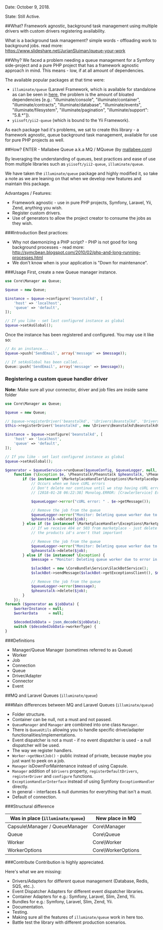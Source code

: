 Date: October 9, 2018.

State: Still Active.

##What?
Framework agnostic, background task management using multiple drivers with custom drivers registering availability.

What is a background task management? simple words - offloading work to background jobs. read more: https://www.slideshare.net/JurianSluiman/queue-your-work  

##Why?
We faced a problem needing a queue management for a Symfony side-project and a pure PHP project that has a framework agnostic approach in mind. This means - low, if at all amount of dependencies.

The available popular packages at that time were:
- `illuminate/queue` (Laravel Framework, which is available for standalone as can be seen in [here](https://github.com/mattstauffer/Torch/tree/master/components/queue), the problem is the amount of bloated dependencies [e.g.: "illuminate/console", "illuminate/container", "illuminate/contracts", "illuminate/database", "illuminate/events", "illuminate/filesystem", "illuminate/pagination", "illuminate/support": "5.8.*"]).
- `yiisoft/yii2-queue` (which is bound to the Yii Framework).

As each package had it's problems, we sat to create this library - a framework agnostic, queue background task management, available for use for pure PHP projects as well.

##How?
ENTER - Mallabee Queue a.k.a MQ / MQueue (by [mallabee.com](mallabee.com))

By leveraging the understanding of queues, best practices and ease of use from multiple libraries such as `yiisoft/yii2-queue`, `illuminate/queue`.

We have taken the `illuminate/queue` package and highly modified it, so take a note as we are leaning on that when we develop new features and maintain this package.

Advantages / Features:

- Framework agnostic - use in pure PHP projects, Symfony, Laravel, Yii, Zend, anything you wish.
- Register custom drivers.
- Use of generators to allow the project creator to consume the jobs as they wish.

###Introduction
Best practices:
- Why not daemonizing a PHP script? - PHP is not good for long background processes - read more: http://symcbean.blogspot.com/2010/02/php-and-long-running-processes.html
- We don't know when is your application is "Down for maintenance".

###Usage
First, create a new Queue manager instance.

```PHP
use Core\Manager as Queue;

$queue = new Queue;

$instance = $queue->configure('beanstalkd', [
    'host' => 'localhost',
    'queue' => 'default',
]);

// If you like - set last configured instance as global
$queue->setAsGlobal();
```

Once the instance has been registered and configured. You may use it like so:

```PHP
// As an instance...
$queue->push('SendEmail', array('message' => $message));

// If setAsGlobal has been called...
Queue::push('SendEmail', array('message' => $message));
```


### Registering a custom queue handler driver
**Note:** Make sure all your connector, driver and job files are inside same folder

```php
use Core\Manager as Queue;

$queue = new Queue;

// $queue->registerDriver('beanstalkd', '\Drivers\Beanstalkd', 'Drivers/Beanstalkd');
$this->registerDriver('beanstalkd', new \Drivers\Beanstalkd\BeanstalkdConnector());

$instance = $queue->configure('beanstalkd', [
    'host' => 'localhost',
    'queue' => 'default',
]);

// If you like - set last configured instance as global
$queue->setAsGlobal();
```


```php
$generator = $queueService->runQueue($queueConfig, $queueLogger, null,
    function (\Exception $e, \Pheanstalk\Pheanstalk $pheanstalk, \Pheanstalk\Job $job) use ($queueLogger) {
        if ($e instanceof \MarketplaceHandler\Exceptions\MarketplaceOperationTimeoutException) {
            // Occurs when we have cURL errors
            // Don't delete nor continue until we stop having cURL errors
            // [2018-01-28 06:22:38] Monolog.ERROR: [CrawlerService] Error starting worker due to error code 0 - cURL error 6: Could not resolve host: webservices.amazon.com (see http://curl.haxx.se/libcurl/c/libcurl-errors.html) [] []

            $queueLogger->error("cURL error: " . $e->getMessage());

            // Remove the job from the queue
            $queueLogger->error("Monitor: Deleting queue worker due to marketplace throttle");
            $pheanstalk->delete($job);
        } else if ($e instanceof \MarketplaceHandler\Exceptions\MarketplaceErrorException) {
            // If we receive 404 or 503 from marketplace - just delete the job,
            // the products id's aren't that important

            // Remove the job from the queue
            $queueLogger->error("Monitor: Deleting queue worker due to error in marketplace");
            $pheanstalk->delete($job);
        } else if ($e instanceof \Exception) {
            $message = "Monitor: Deleting queue worker due to error in marketplace. Exception: {$e->getMessage()} (at file: {$e->getFile()}, at line: {$e->getLine()}.";

            $slackBot = new \CoreBundle\Service\SlackBotService();
            $slackBot->sendMessage($slackBot->getExceptionsClient(), $message);

            // Remove the job from the queue
            $queueLogger->error($message);
            $pheanstalk->delete($job);
        }
    });
foreach ($generator as $jobData) {
    $workerInstance = null;
    $workerData     = null;

    $decodedJobData = json_decode($jobData);
    switch ($decodedJobData->workerType) {
}
```

###Definitions
- Manager/Queue Manager (sometimes referred to as Queue)
- Worker
- Job
- Connection
- Queue
- Driver/Adapter
- Connector
- Event

##MQ and Laravel Queues (`illuminate/queue`)

###Main differences between MQ and Laravel Queues (`illuminate/queue`)
- Folder structure.
- Container can be null, not a must and not passed.
- `QueueManager` and `Manager` are combined into one class `Manager`.
- There is `QueueUtils` allowing you to handle specific driver/adapter functionalities/implementations.
- Event dispatcher is not a must - if no event dispatcher is used - a null dispatcher will be used.
- The way we register handlers.
- `Worker->getNextJob()` - public instead of private, because maybe you just want to peek on a job.
- `Manager` isDownForMaintenance instead of using Capsule.
- `Manager` addition of `$drivers` property, `registerDefaultDrivers`, `registerDriver` and `configure` functions.
- `ExceptionHandlerInterface` instead of using Symfony `ExceptionHandler` directly.
- In general - interfaces & null dummies for everything that isn't a must.
- Default of connection.


###Structural difference

| Was in place (`illuminate/queue`) | New place in MQ    |
|-----------------------------------|--------------------|
| Capsule\Manager / QueueManager    | Core\Manager       |
| Queue                             | Core\Queue         |
| Worker                            | Core\Worker        |
| WorkerOptions                     | Core\WorkerOptions |


###Contribute
Contribution is highly appreciated.

Here's what we are missing:
- Drivers/Adapters for different queue management (Database, Redis, SQS, etc..).
- Event Dispatcher Adapters for different event dispatcher libraries.
- Container Adapters for e.g.: Symfony, Laravel, Slim, Zend, Yii.
- Bundles for e.g.: Symfony, Laravel, Slim, Zend, Yii.
- Documentation.
- Testing.
- Making sure all the features of `illuminate/queue` work in here too.
- Battle test the library with different production scenarios.